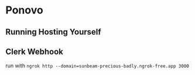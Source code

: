 # Ponovo

## Running Hosting Yourself

## Clerk Webhook

run with `ngrok http --domain=sunbeam-precious-badly.ngrok-free.app 3000`
